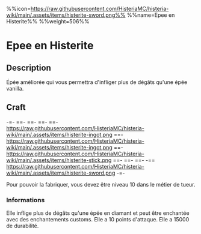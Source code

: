 %%icon=https://raw.githubusercontent.com/HisteriaMC/histeria-wiki/main/.assets/items/histerite-sword.png%%
%%name=Epee en Histerite%%
%%weight=506%%
# Epee en Histerite 

## Description
Épée améliorée qui vous permettra d'infliger plus de dégâts qu'une épée vanilla.

## Craft
-=-
 ==- 
 ==- 
 ==- 
 ==- https://raw.githubusercontent.com/HisteriaMC/histeria-wiki/main/.assets/items/histerite-ingot.png
 ==- https://raw.githubusercontent.com/HisteriaMC/histeria-wiki/main/.assets/items/histerite-ingot.png
 ==- https://raw.githubusercontent.com/HisteriaMC/histeria-wiki/main/.assets/items/histerite-stick.png
 ==- 
 ==- 
 ==- 
 -== https://raw.githubusercontent.com/HisteriaMC/histeria-wiki/main/.assets/items/histerite-sword.png
-=-

Pour pouvoir la fabriquer, vous devez être niveau 10 dans le métier de tueur.

### Informations
Elle inflige plus de dégâts qu'une épée en diamant et peut être enchantée avec des enchantements customs.
Elle a 10 points d'attaque.
Elle a 15000 de durabilité.
